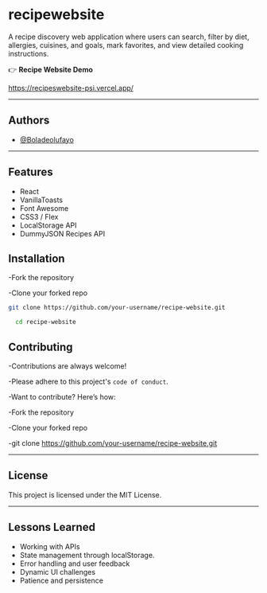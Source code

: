 
# recipewebsite

A recipe discovery web application where users can search, filter by diet, allergies, cuisines, and goals, mark favorites, and view detailed cooking instructions.

👉 **Recipe Website Demo**

https://recipeswebsite-psi.vercel.app/

---
## Authors
- [@Boladeolufayo](https://www.github.com/https://github.com/bolafayo)
  
---
## **Features**

- React  
- VanillaToasts  
- Font Awesome  
- CSS3 / Flex
- LocalStorage API  
- DummyJSON Recipes API  

## **Installation**

-Fork the repository

-Clone your forked repo

```bash
git clone https://github.com/your-username/recipe-website.git

  cd recipe-website
```
    
## **Contributing**

-Contributions are always welcome!

-Please adhere to this project's `code of conduct`.

-Want to contribute? Here’s how:

-Fork the repository

-Clone your forked repo

-git clone https://github.com/your-username/recipe-website.git

---
## **License**

This project is licensed under the MIT License.

---
## Lessons Learned

- Working with APIs
- State management through localStorage.  
- Error handling and user feedback 
- Dynamic UI challenges  
- Patience and persistence

